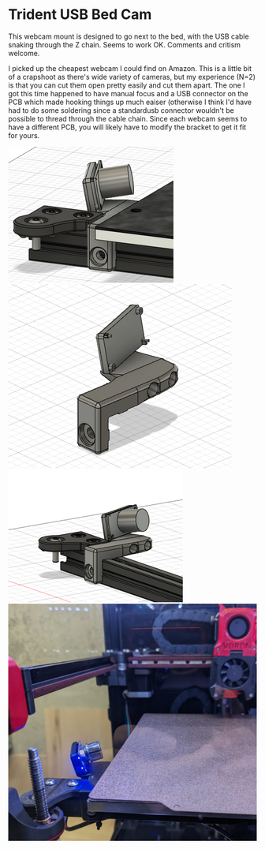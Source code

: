 # Trident USB Bed Cam
This webcam mount is designed to go next to the bed, with the USB cable snaking through the Z chain.
Seems to work OK.  Comments and critism welcome.

I picked up the cheapest webcam I could find on Amazon.
This is a little bit of a crapshoot as there's wide variety of cameras, but my experience (N=2) is that you can cut them open pretty easily and cut them apart.
The one I got this time happened to have manual focus and a USB connector on the PCB which made hooking things up much eaiser (otherwise I think I'd have had to do some soldering since a standardusb connector wouldn't be possible to thread through the cable chain.
Since each webcam seems to have a different PCB, you will likely have to modify the bracket to get it fit for yours.

<img src="usbcameraall.png" size="60%"> <img src="usbcameraasm.png" size="60%"> <img src="usbcameranobed.png" size="60%"><img src="bedcampic.jpg" size="60%">
